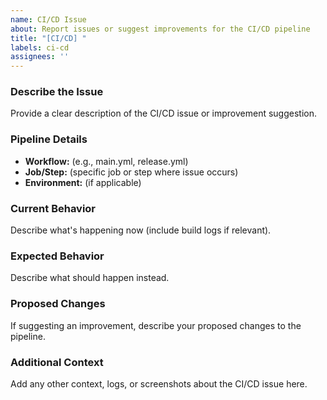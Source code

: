 ```yaml
---
name: CI/CD Issue
about: Report issues or suggest improvements for the CI/CD pipeline
title: "[CI/CD] "
labels: ci-cd
assignees: ''
---
```


### Describe the Issue

Provide a clear description of the CI/CD issue or improvement suggestion.

### Pipeline Details

- **Workflow:** (e.g., main.yml, release.yml)
- **Job/Step:** (specific job or step where issue occurs)
- **Environment:** (if applicable)

### Current Behavior

Describe what's happening now (include build logs if relevant).

### Expected Behavior

Describe what should happen instead.

### Proposed Changes

If suggesting an improvement, describe your proposed changes to the pipeline.

### Additional Context

Add any other context, logs, or screenshots about the CI/CD issue here.
